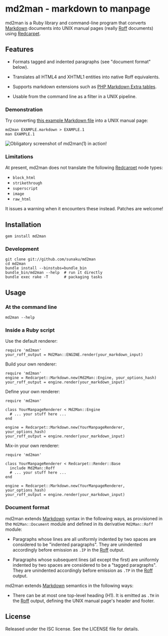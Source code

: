 # md2man - markdown to manpage

md2man is a Ruby library and command-line program that converts [Markdown]
documents into UNIX manual pages (really [Roff] documents) using [Redcarpet].

## Features

  * Formats tagged and indented paragraphs (see "document format" below).

  * Translates all HTML4 and XHTML1 entities into native Roff equivalents.

  * Supports markdown extensions such as [PHP Markdown Extra tables][tables].

  * Usable from the command line as a filter in a UNIX pipeline.

### Demonstration

Try converting [this example Markdown file][example] into a UNIX manual page:

    md2man EXAMPLE.markdown > EXAMPLE.1
    man EXAMPLE.1

![Obligatory screenshot of md2man(1) in action!](http://ompldr.org/vYnFvbw)

### Limitations

At present, md2man does not translate the following [Redcarpet] node types:

  * `block_html`
  * `strikethrough`
  * `superscript`
  * `image`
  * `raw_html`

It issues a warning when it encounters these instead.  Patches are welcome!

## Installation

    gem install md2man

### Development

    git clone git://github.com/sunaku/md2man
    cd md2man
    bundle install --binstubs=bundle_bin
    bundle_bin/md2man --help  # run it directly
    bundle exec rake -T       # packaging tasks

## Usage

### At the command line

    md2man --help

### Inside a Ruby script

Use the default renderer:

    require 'md2man'
    your_roff_output = Md2Man::ENGINE.render(your_markdown_input)

Build your own renderer:

    require 'md2man'
    engine = Redcarpet::Markdown.new(Md2Man::Engine, your_options_hash)
    your_roff_output = engine.render(your_markdown_input)

Define your own renderer:

    require 'md2man'

    class YourManpageRenderer < Md2Man::Engine
      # ... your stuff here ...
    end

    engine = Redcarpet::Markdown.new(YourManpageRenderer, your_options_hash)
    your_roff_output = engine.render(your_markdown_input)

Mix-in your own renderer:

    require 'md2man'

    class YourManpageRenderer < Redcarpet::Render::Base
      include Md2Man::Roff
      # ... your stuff here ...
    end

    engine = Redcarpet::Markdown.new(YourManpageRenderer, your_options_hash)
    your_roff_output = engine.render(your_markdown_input)

### Document format

md2man extends [Markdown] syntax in the following ways, as provisioned in the
`Md2Man::Document` module and defined in its derivative `Md2Man::Roff` module:

  * Paragraphs whose lines are all uniformly indented by two spaces are
    considered to be "indented paragraphs".  They are unindented accordingly
    before emission as `.IP` in the [Roff] output.

  * Paragraphs whose subsequent lines (all except the first) are uniformly
    indented by two spaces are considered to be a "tagged paragraphs".  They
    are unindented accordingly before emission as `.TP` in the [Roff] output.

md2man extends [Markdown] semantics in the following ways:

  * There can be at most one top-level heading (H1).  It is emitted as `.TH`
    in the [Roff] output, defining the UNIX manual page's header and footer.

## License

Released under the ISC license.  See the LICENSE file for details.

[Roff]: http://troff.org
[Markdown]: http://daringfireball.net/projects/markdown/
[Redcarpet]: https://github.com/vmg/redcarpet
[example]: https://raw.github.com/sunaku/md2man/master/EXAMPLE.markdown
[tables]: http://michelf.com/projects/php-markdown/extra/#table
